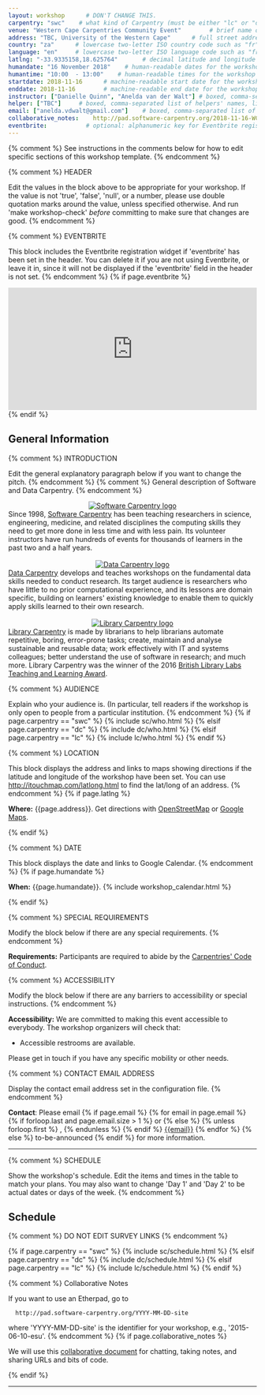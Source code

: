 ```yaml
---
layout: workshop      # DON'T CHANGE THIS.
carpentry: "swc"    # what kind of Carpentry (must be either "lc" or "dc" or "swc")
venue: "Western Cape Carpentries Community Event"        # brief name of host site without address (e.g., "Euphoric State University")
address: "TBC, University of the Western Cape"      # full street address of workshop (e.g., "Room A, 123 Forth Street, Blimingen, Euphoria")
country: "za"      # lowercase two-letter ISO country code such as "fr" (see https://en.wikipedia.org/wiki/ISO_3166-1)
language: "en"     # lowercase two-letter ISO language code such as "fr" (see https://en.wikipedia.org/wiki/ISO_639-1)
latlng: "-33.9335158,18.625764"       # decimal latitude and longitude of workshop venue (e.g., "41.7901128,-87.6007318" - use http://www.latlong.net/)
humandate: "16 November 2018"    # human-readable dates for the workshop (e.g., "Feb 17-18, 2020")
humantime: "10:00  - 13:00"    # human-readable times for the workshop (e.g., "9:00 am - 4:30 pm")
startdate: 2018-11-16      # machine-readable start date for the workshop in YYYY-MM-DD format like 2015-01-01
enddate: 2018-11-16        # machine-readable end date for the workshop in YYYY-MM-DD format like 2015-01-02
instructor: ["Danielle Quinn", "Anelda van der Walt"] # boxed, comma-separated list of instructors' names as strings, like ["Kay McNulty", "Betty Jennings", "Betty Snyder"]
helper: ["TBC"]     # boxed, comma-separated list of helpers' names, like ["Marlyn Wescoff", "Fran Bilas", "Ruth Lichterman"]
email: ["anelda.vdwalt@gmail.com"]    # boxed, comma-separated list of contact email addresses for the host, lead instructor, or whoever else is handling questions, like ["marlyn.wescoff@example.org", "fran.bilas@example.org", "ruth.lichterman@example.org"]
collaborative_notes:    http://pad.software-carpentry.org/2018-11-16-WC-CommunityEvent         # optional: URL for the workshop collaborative notes, e.g. an Etherpad or Google Docs document
eventbrite:           # optional: alphanumeric key for Eventbrite registration, e.g., "1234567890AB" (if Eventbrite is being used)
---
```


{% comment %} See instructions in the comments below for how to edit specific sections of this workshop template. {% endcomment %}

{% comment %}
  HEADER

  Edit the values in the block above to be appropriate for your workshop.
  If the value is not 'true', 'false', 'null', or a number, please use
  double quotation marks around the value, unless specified otherwise.
  And run 'make workshop-check' *before* committing to make sure that changes are good.
{% endcomment %}

{% comment %}
  EVENTBRITE

  This block includes the Eventbrite registration widget if
  'eventbrite' has been set in the header.  You can delete it if you
  are not using Eventbrite, or leave it in, since it will not be
  displayed if the 'eventbrite' field in the header is not set.
{% endcomment %}
{% if page.eventbrite %}
<iframe
  src="https://www.eventbrite.com/tickets-external?eid={{page.eventbrite}}&ref=etckt"
  frameborder="0"
  width="100%"
  height="248px"
  scrolling="auto">
</iframe>
{% endif %}

<h2 id="general">General Information</h2>

{% comment %}
  INTRODUCTION

  Edit the general explanatory paragraph below if you want to change
  the pitch.
{% endcomment %}
{% comment %}
  General description of Software and Data Carpentry.
{% endcomment %}
<div class="row">
  <div class="col-md-2" align="center">
    <a href="{{ site.swc_site }}"><img src="https://doit.missouri.edu/wp-content/uploads/2017/09/Software-Carpentry-Workshop-Icon-264x200.png" alt="Software Carpentry logo"
    /></a>
  </div>
  <div class="col-md-8">
    Since 1998,
    <a href="{{ site.swc_site }}">Software Carpentry</a>
    has been teaching researchers in science, engineering, medicine, and related disciplines
    the computing skills they need to get more done in less time and with less pain.
    Its volunteer instructors have run hundreds of events
    for thousands of learners in the past two and a half years.
  </div>
</div>
<br/>
<div class="row">
  <div class="col-md-2" align="center">
    <a href="{{ site.dc_site }}"><img src="{{ page.root }}/assets/img/dc-icon-black.svg" alt="Data Carpentry logo" /></a>
  </div>
  <div class="col-md-8">
    <a href="{{ site.dc_site }}">Data Carpentry</a> develops and teaches workshops on the fundamental data skills needed to conduct research.
    Its target audience is researchers who have little to no prior computational experience,
    and its lessons are domain specific,
    building on learners' existing knowledge to enable them to quickly apply skills learned to their own research.
  </div>
</div>
<br/>
<div class="row">
  <div class="col-md-2" align="center">
    <a href="{{ site.lc_site }}"><img src="{{ page.root }}/assets/img/lc-icon-black.png" alt="Library Carpentry logo" /></a>
  </div>
  <div class="col-md-8">
    <a href="{{ site.lc_site }}">Library Carpentry</a> is made by librarians to help librarians
    automate repetitive, boring, error-prone tasks;
    create, maintain and analyse sustainable and reusable data;
    work effectively with IT and systems colleagues;
    better understand the use of software in research;
    and much more.
    Library Carpentry was the winner of the 2016
    <a href="http://labs.bl.uk/British+Library+Labs+Awards">British Library Labs Teaching and Learning Award</a>.
  </div>
</div>


{% comment %}
  AUDIENCE

  Explain who your audience is.  (In particular, tell readers if the
  workshop is only open to people from a particular institution.
{% endcomment %}
{% if page.carpentry == "swc" %}
  {% include sc/who.html %}
{% elsif page.carpentry == "dc" %}
  {% include dc/who.html %}
{% elsif page.carpentry == "lc" %}
  {% include lc/who.html %}
{% endif %}

{% comment %}
  LOCATION

  This block displays the address and links to maps showing directions
  if the latitude and longitude of the workshop have been set.  You
  can use http://itouchmap.com/latlong.html to find the lat/long of an
  address.
{% endcomment %}
{% if page.latlng %}
<p id="where">
  <strong>Where:</strong>
  {{page.address}}.
  Get directions with
  <a href="//www.openstreetmap.org/?mlat={{page.latlng | replace:',','&mlon='}}&zoom=16">OpenStreetMap</a>
  or
  <a href="//maps.google.com/maps?q={{page.latlng}}">Google Maps</a>.
</p>
{% endif %}

{% comment %}
  DATE

  This block displays the date and links to Google Calendar.
{% endcomment %}
{% if page.humandate %}
<p id="when">
  <strong>When:</strong>
  {{page.humandate}}.
  {% include workshop_calendar.html %}
</p>
{% endif %}

{% comment %}
  SPECIAL REQUIREMENTS

  Modify the block below if there are any special requirements.
{% endcomment %}
<p id="requirements">
  <strong>Requirements:</strong> Participants are required to abide by the 
  <a href="https://docs.carpentries.org/topic_folders/policies/code-of-conduct.html">Carpentries' Code of Conduct</a>.
</p>

{% comment %}
  ACCESSIBILITY

  Modify the block below if there are any barriers to accessibility or
  special instructions.
{% endcomment %}
<p id="accessibility">
  <strong>Accessibility:</strong> We are committed to making this event
  accessible to everybody.
  The workshop organizers will check that:
</p>
<ul>
  <li>Accessible restrooms are available.</li>
</ul>

<p>Please get in touch if you have any specific mobility or other needs.
</p>


{% comment %}
  CONTACT EMAIL ADDRESS

  Display the contact email address set in the configuration file.
{% endcomment %}
<p id="contact">
  <strong>Contact</strong>:
  Please email
  {% if page.email %}
    {% for email in page.email %}
      {% if forloop.last and page.email.size > 1 %}
        or
      {% else %}
        {% unless forloop.first %}
        ,
        {% endunless %}
      {% endif %}
      <a href='mailto:{{email}}'>{{email}}</a>
    {% endfor %}
  {% else %}
    to-be-announced
  {% endif %}
  for more information.
</p>

<hr/>

{% comment %}
  SCHEDULE

  Show the workshop's schedule.  Edit the items and times in the table
  to match your plans.  You may also want to change 'Day 1' and 'Day
  2' to be actual dates or days of the week.
{% endcomment %}
<h2 id="schedule">Schedule</h2>

{% comment %} DO NOT EDIT SURVEY LINKS {% endcomment %}



{% if page.carpentry == "swc" %}
  {% include sc/schedule.html %}
{% elsif page.carpentry == "dc" %}
  {% include dc/schedule.html %}
{% elsif page.carpentry == "lc" %}
  {% include lc/schedule.html %}
{% endif %}

{% comment %}
  Collaborative Notes

  If you want to use an Etherpad, go to

      http://pad.software-carpentry.org/YYYY-MM-DD-site

  where 'YYYY-MM-DD-site' is the identifier for your workshop,
  e.g., '2015-06-10-esu'.
{% endcomment %}
{% if page.collaborative_notes %}
<p id="collaborative_notes">
  We will use this <a href="{{page.collaborative_notes}}">collaborative document</a> for chatting, taking notes, and sharing URLs and bits of code.
</p>
{% endif %}

<hr/>

